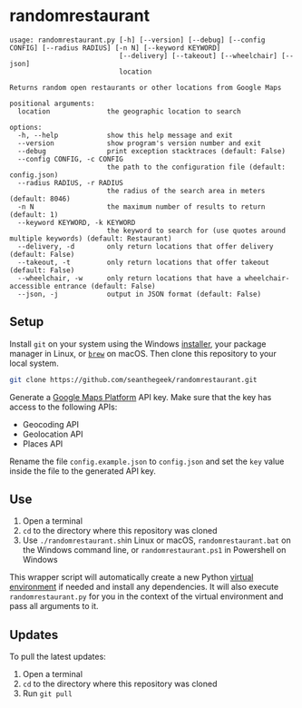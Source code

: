 # randomrestaurant

```text
usage: randomrestaurant.py [-h] [--version] [--debug] [--config CONFIG] [--radius RADIUS] [-n N] [--keyword KEYWORD]
                           [--delivery] [--takeout] [--wheelchair] [--json]
                           location

Returns random open restaurants or other locations from Google Maps

positional arguments:
  location              the geographic location to search

options:
  -h, --help            show this help message and exit
  --version             show program's version number and exit
  --debug               print exception stacktraces (default: False)
  --config CONFIG, -c CONFIG
                        the path to the configuration file (default: config.json)
  --radius RADIUS, -r RADIUS
                        the radius of the search area in meters (default: 8046)
  -n N                  the maximum number of results to return (default: 1)
  --keyword KEYWORD, -k KEYWORD
                        the keyword to search for (use quotes around multiple keywords) (default: Restaurant)
  --delivery, -d        only return locations that offer delivery (default: False)
  --takeout, -t         only return locations that offer takeout (default: False)
  --wheelchair, -w      only return locations that have a wheelchair-accessible entrance (default: False)
  --json, -j            output in JSON format (default: False)
```

## Setup

Install `git` on your system using the Windows [installer][git-windows], your
package manager in Linux, or [`brew`][homebrew] on macOS. Then clone this
repository to your local system.

```bash
git clone https://github.com/seanthegeek/randomrestaurant.git
```

Generate a [Google Maps Platform][GMP] API key. Make sure that the key has
access to the following APIs:

- Geocoding API
- Geolocation API
- Places API

Rename the file `config.example.json` to `config.json` and set the `key` value
inside the file to the generated API key.

## Use

1. Open a terminal
2. `cd` to the directory where this repository was cloned
3. Use `./randomrestaurant.sh`in Linux or macOS, `randomrestaurant.bat` on the
   Windows command line, or `randomrestaurant.ps1` in Powershell on Windows

This wrapper script will automatically create a new Python
[virtual environment][venv] if needed and install any dependencies. It
will also execute `randomrestaurant.py` for you in the context of the virtual
environment and pass all arguments to it.

## Updates

To pull the latest updates:

1. Open a terminal
2. `cd` to the directory where this repository was cloned
3. Run `git pull`

[git-windows]: https://git-scm.com/download/win
[homebrew]: https://brew.sh/
[GMP]: https://developers.google.com/maps/get-started/
[venv]:  https://docs.python.org/3/library/venv.html
